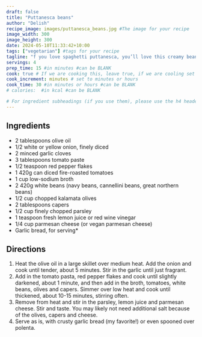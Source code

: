 ```yaml
---
draft: false
title: "Puttanesca beans"
author: "Delish"
recipe_image: images/puttanesca_beans.jpg #The image for your recipe
image_width: 300
image_height: 300
date: 2024-05-10T11:33:42+10:00
tags: ["vegetarian"] #tags for your recipe
tagline: "f you love spaghetti puttanesca, you’ll love this creamy bean version!"
servings: 4
prep_time: 15 #in minutes #can be BLANK
cook: true # If we are cooking this, leave true, if we are cooling set to false
cook_increment: minutes # set to minutes or hours
cook_time: 30 #in minutes or hours #can be BLANK
# calories:  #in kcal #can be BLANK

# For ingredient subheadings (if you use them), please use the h4 header.  For print view I have those elements targeted
---
```


## Ingredients

- 2 tablespoons olive oil
- 1/2 white or yellow onion, finely diced
- 2 minced garlic cloves
- 3 tablespoons tomato paste
- 1/2 teaspoon red pepper flakes
- 1 420g can diced fire-roasted tomatoes
- 1 cup low-sodium broth
- 2 420g white beans (navy beans, cannellini beans, great northern beans)
- 1/2 cup chopped kalamata olives
- 2 tablespoons capers
- 1/2 cup finely chopped parsley
- 1 teaspoon fresh lemon juice or red wine vinegar
- 1/4 cup parmesan cheese (or vegan parmesan cheese)
- Garlic bread, for serving*

## Directions

1. Heat the olive oil in a large skillet over medium heat. Add the onion and cook until tender, about 5 minutes. Stir in the garlic until just fragrant.
2. Add in the tomato pasta, red pepper flakes and cook until slightly darkened, about 1 minute, and then add in the broth, tomatoes, white beans, olives and capers. Simmer over low heat and cook until thickened, about 10-15 minutes, stirring often.
3. Remove from heat and stir in the parsley, lemon juice and parmesan cheese. Stir and taste. You may likely not need additional salt because of the olives, capers and cheese.
4. Serve as is, with crusty garlic bread (my favorite!) or even spooned over polenta.